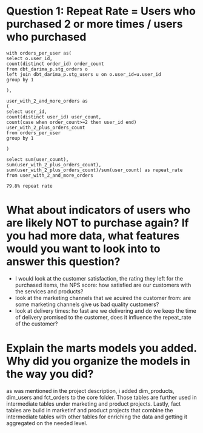 # Question 1: Repeat Rate = Users who purchased 2 or more times / users who purchased
```
with orders_per_user as(
select o.user_id, 
count(distinct order_id) order_count
from dbt_darima_p.stg_orders o 
left join dbt_darima_p.stg_users u on o.user_id=u.user_id
group by 1

),

user_with_2_and_more_orders as
(
select user_id,
count(distinct user_id) user_count,
count(case when order_count>=2 then user_id end) user_with_2_plus_orders_count
from orders_per_user
group by 1

)

select sum(user_count),
sum(user_with_2_plus_orders_count),
sum(user_with_2_plus_orders_count)/sum(user_count) as repeat_rate
from user_with_2_and_more_orders

79.8% repeat rate
```

# What about indicators of users who are likely NOT to purchase again? If you had more data, what features would you want to look into to answer this question?

- I would look at the customer satisfaction, the rating they left for the purchased items, the NPS score: how satisfied are our customers with the services and products?
- look at the marketing channels that we acuired the customer from: are some marketing channels give us bad quality customers?
- look at delivery times: ho fast are we delivering and do we keep the time of delivery promised to the customer, does it influence the repeat_rate of the customer?


# Explain the marts models you added. Why did you organize the models in the way you did?
as was mentioned in the project description, i added dim_products, dim_users and fct_orders to the core folder. Those tables are further used in intermediate tables under marketing and product projects. Lastly, fact tables are build in marketinf and product projects that combine the intermediate tables with other tables for enriching the data and getting it aggregated on the needed level. 

